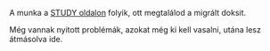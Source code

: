 A munka a [STUDY oldalon](https://github.com/kaktusztea/km100/wiki/STUDY.vertek.pancelok#v%C3%A9rtek-p%C3%A1nc%C3%A9lok-1) folyik, ott megtalálod a migrált doksit.

Még vannak nyitott problémák, azokat még ki kell vasalni, utána lesz átmásolva ide.

